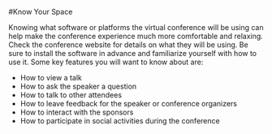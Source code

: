 #Know Your Space

Knowing what software or platforms the virtual conference will be using can help make the conference experience much more comfortable and relaxing. Check the conference website for details on what they will be using. Be sure to install the software in advance and familiarize yourself with how to use it. Some key features you will want to know about are:

- How to view a talk
- How to ask the speaker a question
- How to talk to other attendees
- How to leave feedback for the speaker or conference organizers
- How to interact with the sponsors
- How to participate in social activities during the conference
